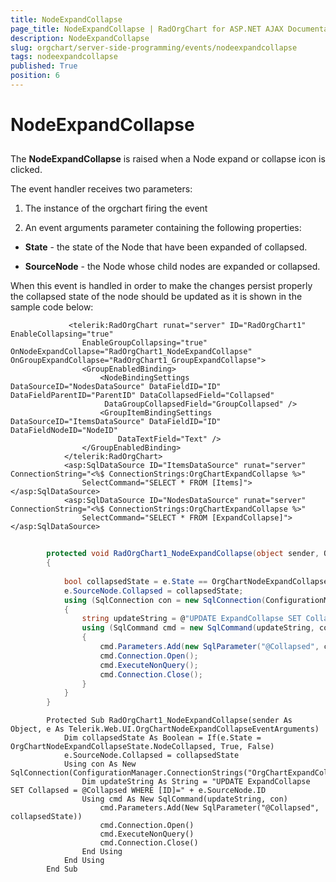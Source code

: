 ```yaml
---
title: NodeExpandCollapse
page_title: NodeExpandCollapse | RadOrgChart for ASP.NET AJAX Documentation
description: NodeExpandCollapse
slug: orgchart/server-side-programming/events/nodeexpandcollapse
tags: nodeexpandcollapse
published: True
position: 6
---
```


# NodeExpandCollapse



## 

The **NodeExpandCollapse** is raised when a Node expand or collapse icon is clicked.

The event handler receives two parameters:

1. The instance of the orgchart firing the event

2. An event arguments parameter containing the following properties:

* **State** - the state of the Node that have been expanded of collapsed.

* **SourceNode** - the Node whose child nodes are expanded or collapsed.

When this event is handled in order to make the changes persist properly the collapsed state of the node should be updated as it is shown in the sample code below:

````ASPNET
			 <telerik:RadOrgChart runat="server" ID="RadOrgChart1" EnableCollapsing="true" 
	            EnableGroupCollapsing="true"  OnNodeExpandCollapse="RadOrgChart1_NodeExpandCollapse" OnGroupExpandCollapse="RadOrgChart1_GroupExpandCollapse">
	            <GroupEnabledBinding>
	                <NodeBindingSettings DataSourceID="NodesDataSource" DataFieldID="ID" DataFieldParentID="ParentID" DataCollapsedField="Collapsed"
	                 DataGroupCollapsedField="GroupCollapsed" />
	                <GroupItemBindingSettings DataSourceID="ItemsDataSource" DataFieldID="ID" DataFieldNodeID="NodeID"
	                    DataTextField="Text" />
	            </GroupEnabledBinding>
	        </telerik:RadOrgChart>
	        <asp:SqlDataSource ID="ItemsDataSource" runat="server" ConnectionString="<%$ ConnectionStrings:OrgChartExpandCollapse %>"
	            SelectCommand="SELECT * FROM [Items]"></asp:SqlDataSource>
	        <asp:SqlDataSource ID="NodesDataSource" runat="server" ConnectionString="<%$ ConnectionStrings:OrgChartExpandCollapse %>"
	            SelectCommand="SELECT * FROM [ExpandCollapse]"></asp:SqlDataSource>
````





````C#
	
	    protected void RadOrgChart1_NodeExpandCollapse(object sender, OrgChartNodeExpandCollapseEventArguments e)
	    {
	
	        bool collapsedState = e.State == OrgChartNodeExpandCollapseState.NodeCollapsed ? true : false;
	        e.SourceNode.Collapsed = collapsedState;
	        using (SqlConnection con = new SqlConnection(ConfigurationManager.ConnectionStrings["OrgChartExpandCollapse"].ConnectionString))
	        {
	            string updateString = @"UPDATE ExpandCollapse SET Collapsed = @Collapsed WHERE [ID]=" + e.SourceNode.ID;
	            using (SqlCommand cmd = new SqlCommand(updateString, con))
	            {
	                cmd.Parameters.Add(new SqlParameter("@Collapsed", collapsedState));
	                cmd.Connection.Open();
	                cmd.ExecuteNonQuery();
	                cmd.Connection.Close();
	            }
	        }
	    }
````
````VB.NET
	    Protected Sub RadOrgChart1_NodeExpandCollapse(sender As Object, e As Telerik.Web.UI.OrgChartNodeExpandCollapseEventArguments)
	        Dim collapsedState As Boolean = If(e.State = OrgChartNodeExpandCollapseState.NodeCollapsed, True, False)
	        e.SourceNode.Collapsed = collapsedState
	        Using con As New SqlConnection(ConfigurationManager.ConnectionStrings("OrgChartExpandCollapse").ConnectionString)
	            Dim updateString As String = "UPDATE ExpandCollapse SET Collapsed = @Collapsed WHERE [ID]=" + e.SourceNode.ID
	            Using cmd As New SqlCommand(updateString, con)
	                cmd.Parameters.Add(New SqlParameter("@Collapsed", collapsedState))
	                cmd.Connection.Open()
	                cmd.ExecuteNonQuery()
	                cmd.Connection.Close()
	            End Using
	        End Using
	    End Sub
````

